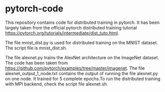 # pytorch-code
This repository contains code for distributed training in pytorch. It has been largely taken from the official pytorch distributed
training tutorial https://pytorch.org/tutorials/intermediate/dist_tuto.html.

The file mnist_dist.py is used for distributed training on the MNIST dataset. The script file is mnist_dist.sh.

The file alexnet.py trains the AlexNet architecture on the ImageNet dataset. The code has been taken from  https://github.com/pytorch/examples/tree/master/imagenet. The file alexnet_output_1_node.txt contains the output of running the file alexnet.py on one node. It trained for 5 complete epochs.To run the distributed training with MPI backend, check the script file alexnet.sh.
